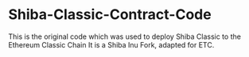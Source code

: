 # Shiba-Classic-Contract-Code
This is the original code which was used to deploy Shiba Classic to the Ethereum Classic Chain
It is a Shiba Inu Fork, adapted for ETC. 
